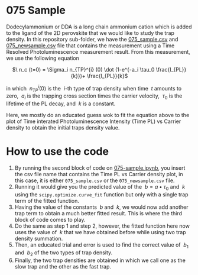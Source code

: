 # 075 Sample 

Dodecylammonium or DDA is a long chain ammonium cation which is added to the ligand of the 2D perovskite that we would like to study the trap density. In this repository sub-folder, we have the [075_sample.csv](https://github.com/alexinthewonderland/Finding-Trap-Densities/blob/main/075-sample/075_sample.csv) and [075_newsample.csv](https://github.com/alexinthewonderland/Finding-Trap-Densities/blob/main/075-sample/075_newsample.csv) file that contains the measurement using a Time Resolved Photoluminescence measurement result. From this measurement, we use the following equation

<p align ="center">
  $\ n_c (t=0) = \Sigma_i n_{TP}^{i} (0) \dot (1-e^{-a_i \tau_0 \frac{I_{PL}}{k}})+ \frac{I_{PL}}{k}$
  </p>

in which $\ n_{TP}^i (0)$ is the $\ i$-th type of trap density when time $\ t$ amounts to zero, $\ a_i$ is the trapping cross section times the carrier velocity, $\ \tau_0$ is the lifetime of the PL decay, and $\ k$ is a constant.

Here, we mostly do an educated guess wok to fit the equation above to the plot of Time interated Photoluminescence Intensity (Time PL) vs Carrier density to obtain the initial traps density value.

# How to use the code
1. By running the second block of code on [075-sample.ipynb](https://github.com/alexinthewonderland/Finding-Trap-Densities/blob/main/075-sample/075-sample.ipynb), you insert the csv file name that contains the Time PL vs Carrier density plot, in this case, it is either ```075_sample.csv``` or the ```075_newsample.csv``` file.
2. Running it would give you the predicted value of the $\ b = a \bullet \tau_0$ and $\ k$ using the ```scipy.optimize.curve_fit``` function but only with a single trap term of the fitted function.
3. Having the value of the constants $\ b$ and $\ k$, we would now add another trap term to obtain a much better fitted result. This is where the third block of code comes to play.
4. Do the same as step 1 and step 2, however, the fitted function here now uses the value of $\ k$ that we have obtained before while using two trap density summation.
5. Then, an educated trial and error is used to find the correct value of $\ b_1$ and $\ b_2$ of the two types of trap density.
6. Finally, the two trap densities are obtained in which we call one as the slow trap and the other as the fast trap.

